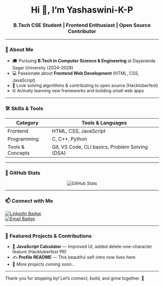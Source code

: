 <h1 align="center">Hi 👋, I’m Yashaswini-K-P</h1>
<h3 align="center">B.Tech CSE Student | Frontend Enthusiast | Open Source Contributor</h3>

---

### 🌱 About Me
- 🎓 Pursuing **B.Tech in Computer Science & Engineering** at Dayananda Sagar University (2024–2028)  
- 💻 Passionate about **Frontend Web Development** (HTML, CSS, JavaScript)  
- 🧠 Love solving algorithms & contributing to open source (Hacktoberfest)  
- 🌐 Actively learning new frameworks and building small web apps  

---

### 🛠️ Skills & Tools

| Category | Tools & Languages |
|----------|---------------------|
| Frontend | HTML, CSS, JavaScript |
| Programming | C, C++, Python |
| Tools & Concepts | Git, VS Code, CLI basics, Problem Solving (DSA) |

---

### 🚀 GitHub Stats

<p align="center">
  <img src="https://github-readme-stats.vercel.app/api?username=Yashaswini-K-P&show_icons=true&theme=radical" alt="GitHub Stats" />
</p>

---

### 📫 Connect with Me

[![LinkedIn Badge](https://img.shields.io/badge/LinkedIn-0077B5?style=for-the-badge&logo=linkedin&logoColor=white)](https://www.linkedin.com/in/yashaswini-k-p-bb7249296/)  
[![Email Badge](https://img.shields.io/badge/Email-D14836?style=for-the-badge&logo=gmail&logoColor=white)](mailto:yashaswinikp58@gmail.com)  

---

### 🌟 Featured Projects & Contributions

- 🧮 **JavaScript Calculator** — Improved UI, added delete-one-character feature (Hacktoberfest PR)  
- ✍️ **Profile README** — This beautiful self-intro now lives here  
- 📂 *More projects coming soon...*

---

Thank you for stopping by! Let’s connect, build, and grow together. 🙌  
